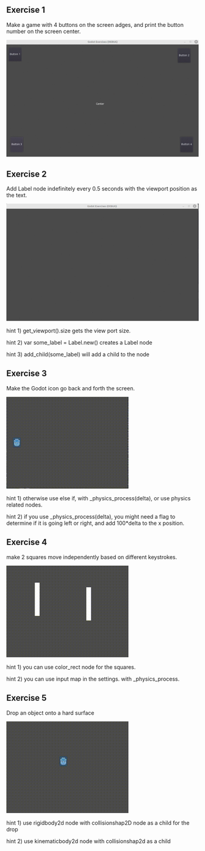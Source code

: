 ## Exercise 1
Make a game with 4 buttons on the screen adges, and print the button number on the screen center.

![](exercise1.gif)

## Exercise 2
Add Label node indefinitely every 0.5 seconds with the viewport position as the text. 

![](exercise2.mkv.gif)

hint 1) get_viewport().size gets the view port size.

hint 2) var some_label = Label.new() creates a Label node

hint 3) add_child(some_label) will add a child to the node

## Exercise 3
Make the Godot icon go back and forth the screen.

![](exercise3.gif)

hint 1) otherwise use else if, with _physics_process(delta), or use physics related nodes.

hint 2) if you use _physics_process(delta), you might need a flag to determine if it is going left or right, and add
 100*delta to the x position.



## Exercise 4
make 2 squares move independently based on different keystrokes.

![](exercise4.gif)


hint 1) you can use color_rect node for the squares.

hint 2) you can use input map in the settings. with _physics_process.


## Exercise 5
Drop an object onto a hard surface

![](exercise5.gif)

hint 1) use rigidbody2d node with collisionshap2D node as a child for the drop

hint 2) use kinematicbody2d node with collisionshap2d as a child
